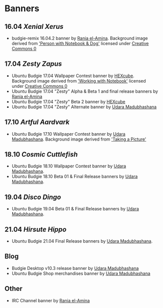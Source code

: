 Banners
=======

16.04 *Xenial Xerus*
------------------
- budgie-remix 16.04.2 banner by [Rania el-Amina][raniaamina]. Background image derived from ['Person with Notebook & Dog'][xenial-point2-background] licensed under [Creative Commons 0][CC-0]

17.04 *Zesty Zapus*
-----------------
- Ubuntu Budgie 17.04 Wallpaper Contest banner by [HEXcube][HEXcube]. Background image derived from ['Working with Notebook'][zesty-alpha-background] licensed under [Creative Commons 0][CC-0]
- Ubuntu Budgie 17.04 "Zesty" Alpha & Beta 1 and final release banners by [Rania el-Amina][raniaamina]
- Ubuntu Budgie 17.04 "Zesty" Beta 2 banner by [HEXcube][HEXcube]
- Ubuntu Budgie 17.04 "Zesty" Alternate banner by [Udara Madubhashana][udara]

17.10 *Artful Aardvark*
-----
- Ubuntu Budgie 17.10 Wallpaper Contest banner by [Udara Madubhashana][udara]. Background image derived from ['Taking a Picture'][artful-background]

18.10 *Cosmic Cuttlefish*
-----
- Ubuntu Budgie 18.10 Wallpaper Contest banner by [Udara Madubhashana][udara]. 
- Ubuntu Budgie 18.10 Beta 01 & Final Release banners by [Udara Madubhashana][udara]. 

19.04 *Disco Dingo*
-----
- Ubuntu Budgie 19.04 Beta 01 & Final Release banners by [Udara Madubhashana][udara].

21.04 *Hirsute Hippo*
-----
- Ubuntu Budgie 21.04 Final Release banners by [Udara Madubhashana][udara].

Blog
-----
- Budgie Desktop v10.3 release banner by [Udara Madubhashana][udara]
- Ubuntu Budgie Shop merchandises banner by [Udara Madubhashana][udara]

Other
-----
- IRC Channel banner by [Rania el-Amina][raniaamina]

[HEXcube]: https://deviantart.com/HEXcube "HEXcube's DeviantArt page"
[udara]: https://github.com/uD4ra "Udara's GitHub Page"
[raniaamina]: https://github.com/raniaamina "Rania's GitHub page"
[xenial-point2-background]: https://pexels.com/photo/mockup-person-working-laptop-31279/ "Person with Notebook & Dog"
[zesty-alpha-background]: https://pexels.com/photo/man-person-apple-iphone-164/ "Notebook background from Pexels"
[artful-background]: https://freepik.com/free-vector/taking-a-picture-illustration_829522.htm "Artful background from Freepik"
[CC-0]: https://creativecommons.org/publicdomain/zero/1.0/ "More info on CC 0"

